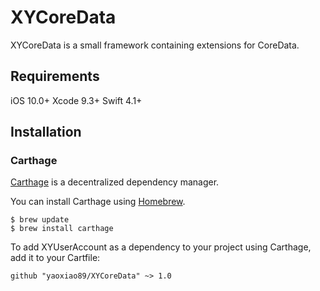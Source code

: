 # XYCoreData
XYCoreData is a small framework containing extensions for CoreData.

## Requirements
iOS 10.0+
Xcode 9.3+
Swift 4.1+

## Installation

### Carthage
[Carthage](https://github.com/Carthage/Carthage) is a decentralized dependency manager.

You can install Carthage using [Homebrew](https://brew.sh).

```
$ brew update
$ brew install carthage
```

To add XYUserAccount as a dependency to your project using Carthage, add it to your Cartfile:

```
github "yaoxiao89/XYCoreData" ~> 1.0
```
